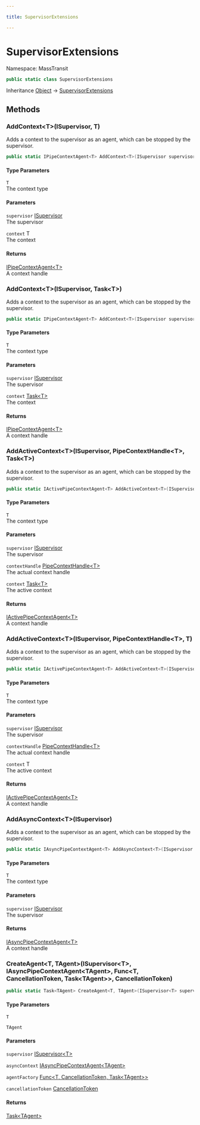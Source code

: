 ```yaml
---

title: SupervisorExtensions

---
```


# SupervisorExtensions

Namespace: MassTransit

```csharp
public static class SupervisorExtensions
```

Inheritance [Object](https://learn.microsoft.com/en-us/dotnet/api/system.object) → [SupervisorExtensions](../masstransit/supervisorextensions)

## Methods

### **AddContext\<T\>(ISupervisor, T)**

Adds a context to the supervisor as an agent, which can be stopped by the supervisor.

```csharp
public static IPipeContextAgent<T> AddContext<T>(ISupervisor supervisor, T context)
```

#### Type Parameters

`T`<br/>
The context type

#### Parameters

`supervisor` [ISupervisor](../../masstransit-abstractions/masstransit/isupervisor)<br/>
The supervisor

`context` T<br/>
The context

#### Returns

[IPipeContextAgent\<T\>](../masstransit-agents/ipipecontextagent-1)<br/>
A context handle

### **AddContext\<T\>(ISupervisor, Task\<T\>)**

Adds a context to the supervisor as an agent, which can be stopped by the supervisor.

```csharp
public static IPipeContextAgent<T> AddContext<T>(ISupervisor supervisor, Task<T> context)
```

#### Type Parameters

`T`<br/>
The context type

#### Parameters

`supervisor` [ISupervisor](../../masstransit-abstractions/masstransit/isupervisor)<br/>
The supervisor

`context` [Task\<T\>](https://learn.microsoft.com/en-us/dotnet/api/system.threading.tasks.task-1)<br/>
The context

#### Returns

[IPipeContextAgent\<T\>](../masstransit-agents/ipipecontextagent-1)<br/>
A context handle

### **AddActiveContext\<T\>(ISupervisor, PipeContextHandle\<T\>, Task\<T\>)**

Adds a context to the supervisor as an agent, which can be stopped by the supervisor.

```csharp
public static IActivePipeContextAgent<T> AddActiveContext<T>(ISupervisor supervisor, PipeContextHandle<T> contextHandle, Task<T> context)
```

#### Type Parameters

`T`<br/>
The context type

#### Parameters

`supervisor` [ISupervisor](../../masstransit-abstractions/masstransit/isupervisor)<br/>
The supervisor

`contextHandle` [PipeContextHandle\<T\>](../masstransit/pipecontexthandle-1)<br/>
The actual context handle

`context` [Task\<T\>](https://learn.microsoft.com/en-us/dotnet/api/system.threading.tasks.task-1)<br/>
The active context

#### Returns

[IActivePipeContextAgent\<T\>](../masstransit-agents/iactivepipecontextagent-1)<br/>
A context handle

### **AddActiveContext\<T\>(ISupervisor, PipeContextHandle\<T\>, T)**

Adds a context to the supervisor as an agent, which can be stopped by the supervisor.

```csharp
public static IActivePipeContextAgent<T> AddActiveContext<T>(ISupervisor supervisor, PipeContextHandle<T> contextHandle, T context)
```

#### Type Parameters

`T`<br/>
The context type

#### Parameters

`supervisor` [ISupervisor](../../masstransit-abstractions/masstransit/isupervisor)<br/>
The supervisor

`contextHandle` [PipeContextHandle\<T\>](../masstransit/pipecontexthandle-1)<br/>
The actual context handle

`context` T<br/>
The active context

#### Returns

[IActivePipeContextAgent\<T\>](../masstransit-agents/iactivepipecontextagent-1)<br/>
A context handle

### **AddAsyncContext\<T\>(ISupervisor)**

Adds a context to the supervisor as an agent, which can be stopped by the supervisor.

```csharp
public static IAsyncPipeContextAgent<T> AddAsyncContext<T>(ISupervisor supervisor)
```

#### Type Parameters

`T`<br/>
The context type

#### Parameters

`supervisor` [ISupervisor](../../masstransit-abstractions/masstransit/isupervisor)<br/>
The supervisor

#### Returns

[IAsyncPipeContextAgent\<T\>](../masstransit-agents/iasyncpipecontextagent-1)<br/>
A context handle

### **CreateAgent\<T, TAgent\>(ISupervisor\<T\>, IAsyncPipeContextAgent\<TAgent\>, Func\<T, CancellationToken, Task\<TAgent\>\>, CancellationToken)**

```csharp
public static Task<TAgent> CreateAgent<T, TAgent>(ISupervisor<T> supervisor, IAsyncPipeContextAgent<TAgent> asyncContext, Func<T, CancellationToken, Task<TAgent>> agentFactory, CancellationToken cancellationToken)
```

#### Type Parameters

`T`<br/>

`TAgent`<br/>

#### Parameters

`supervisor` [ISupervisor\<T\>](../../masstransit-abstractions/masstransit/isupervisor-1)<br/>

`asyncContext` [IAsyncPipeContextAgent\<TAgent\>](../masstransit-agents/iasyncpipecontextagent-1)<br/>

`agentFactory` [Func\<T, CancellationToken, Task\<TAgent\>\>](https://learn.microsoft.com/en-us/dotnet/api/system.func-3)<br/>

`cancellationToken` [CancellationToken](https://learn.microsoft.com/en-us/dotnet/api/system.threading.cancellationtoken)<br/>

#### Returns

[Task\<TAgent\>](https://learn.microsoft.com/en-us/dotnet/api/system.threading.tasks.task-1)<br/>
